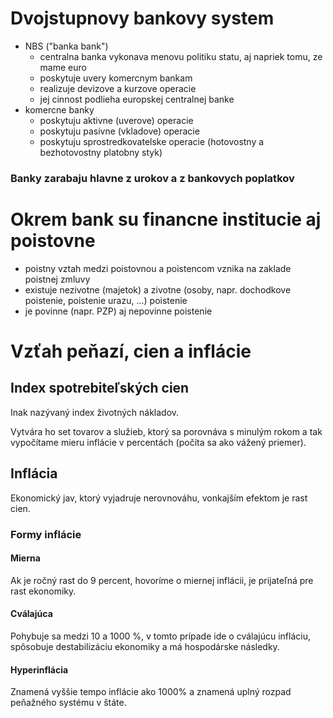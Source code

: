 # Dvojstupnovy bankovy system
- NBS ("banka bank")
  - centralna banka vykonava menovu politiku statu, aj napriek tomu, ze mame euro
  - poskytuje uvery komercnym bankam
  - realizuje devizove a kurzove operacie
  - jej cinnost podlieha europskej centralnej banke
- komercne banky
  - poskytuju aktivne (uverove) operacie
  - poskytuju pasivne (vkladove) operacie
  - poskytuju sprostredkovatelske operacie (hotovostny a bezhotovostny platobny styk)

### Banky zarabaju hlavne z urokov a z bankovych poplatkov

# Okrem bank su financne institucie aj poistovne
- poistny vztah medzi poistovnou a poistencom vznika na zaklade poistnej zmluvy
- existuje nezivotne (majetok) a zivotne (osoby, napr. dochodkove poistenie, poistenie urazu, ...) poistenie
- je povinne (napr. PZP) aj nepovinne poistenie

# Vzťah peňazí, cien a inflácie

## Index spotrebiteľských cien

Inak nazývaný index životných nákladov. 

Vytvára ho set tovarov a služieb, ktorý sa porovnáva s minulým rokom a tak vypočítame mieru inflácie v percentách (počíta sa ako vážený priemer).

## Inflácia 

Ekonomický jav, ktorý vyjadruje nerovnováhu, vonkajším efektom je rast cien.

### Formy inflácie

#### Mierna

Ak je ročný rast do 9 percent, hovoríme o miernej inflácii, je prijateľná pre rast ekonomiky.

#### Cválajúca

Pohybuje sa medzi 10 a 1000 %, v tomto prípade ide o cválajúcu infláciu, spôsobuje destabilizáciu ekonomiky a má hospodárske následky.

#### Hyperinflácia

Znamená vyššie tempo inflácie ako 1000% a znamená uplný rozpad peňažného systému v štáte.
